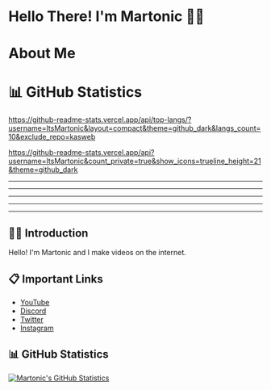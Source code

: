 # Hello There! I'm Martonic 🙋‍♂️


# About Me

# 📊 GitHub Statistics



https://github-readme-stats.vercel.app/api/top-langs/?username=ItsMartonic&layout=compact&theme=github_dark&langs_count=10&exclude_repo=kasweb

https://github-readme-stats.vercel.app/api?username=ItsMartonic&count_private=true&show_icons=trueline_height=21&theme=github_dark


---
---
---
---
---


## 🙋‍♂️ Introduction

Hello! I'm Martonic and I make videos on the internet.

## 📋 Important Links

- [YouTube](https://www.youtube.com/Martonic)
- [Discord](https://discord.gg/R5nzBEmv8d)
- [Twitter](https://twitter.com/ItsMartonic)
- [Instagram](https://www.instagram.com/itsmartonic/?hl=en)

## 📊 GitHub Statistics

[![Martonic's GitHub Statistics](https://github-readme-stats.vercel.app/api?username=ItsMartonic&show_icons=true&theme=github_dark)](https://github.com/anuraghazra/github-readme-stats)
